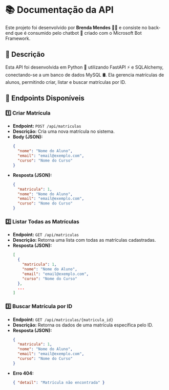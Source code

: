 # 📚 Documentação da API

Este projeto foi desenvolvido por **Brenda Mendes** 👩‍💻 e consiste no back-end que é consumido pelo chatbot 🤖 criado com o Microsoft Bot Framework.

## 📝 Descrição

Esta API foi desenvolvida em Python 🐍 utilizando FastAPI ⚡ e SQLAlchemy, conectando-se a um banco de dados MySQL 🛢️. Ela gerencia matrículas de alunos, permitindo criar, listar e buscar matrículas por ID.

## 🚀 Endpoints Disponíveis

### 1️⃣ Criar Matrícula
- **Endpoint:** `POST /api/matriculas`
- **Descrição:** Cria uma nova matrícula no sistema.
- **Body (JSON):**
  ```json
  {
    "nome": "Nome do Aluno",
    "email": "email@exemplo.com",
    "curso": "Nome do Curso"
  }
  ```
- **Resposta (JSON):**
  ```json
  {
    "matricula": 1,
    "nome": "Nome do Aluno",
    "email": "email@exemplo.com",
    "curso": "Nome do Curso"
  }
  ```

### 2️⃣ Listar Todas as Matrículas
- **Endpoint:** `GET /api/matriculas`
- **Descrição:** Retorna uma lista com todas as matrículas cadastradas.
- **Resposta (JSON):**
  ```json
  [
    {
      "matricula": 1,
      "nome": "Nome do Aluno",
      "email": "email@exemplo.com",
      "curso": "Nome do Curso"
    },
    ...
  ]
  ```

### 3️⃣ Buscar Matrícula por ID
- **Endpoint:** `GET /api/matriculas/{matricula_id}`
- **Descrição:** Retorna os dados de uma matrícula específica pelo ID.
- **Resposta (JSON):**
  ```json
  {
    "matricula": 1,
    "nome": "Nome do Aluno",
    "email": "email@exemplo.com",
    "curso": "Nome do Curso"
  }
  ```
- **Erro 404:**
  ```json
  { "detail": "Matrícula não encontrada" }
  ```
